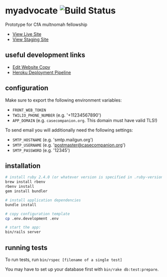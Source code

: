 # myadvocate ![Build Status](https://travis-ci.org/multnomah-fellowship/myadvocate.svg?branch=master)
Prototype for CfA multnomah fellowship

* [View Live Site](https://casecompanion.org)
* [View Staging Site](https://staging.casecompanion.org)

## useful development links

* [Edit Website Copy](https://github.com/multnomah-fellowship/myadvocate/edit/master/config/locales/en.yml)
* [Heroku Deployment Pipeline](https://dashboard.heroku.com/pipelines/271e11fe-1847-47d2-867a-d19bd13998f3)

## configuration
Make sure to export the following environment variables:

* `FRONT_WEB_TOKEN`
* `TWILIO_PHONE_NUMBER` (e.g. '+11234567890')
* `APP_DOMAIN` (e.g. `casecompanion.org`. This domain must have valid TLS!)

To send email you will additionally need the following settings:

* `SMTP_HOSTNAME` (e.g. 'smtp.mailgun.org')
* `SMTP_USERNAME` (e.g. 'postmaster@casecompanion.org')
* `SMTP_PASSWORD` (e.g. '12345')

## installation
```bash
# install ruby 2.4.0 (or whatever version is specified in .ruby-version)
brew install rbenv
rbenv install
gem install bundler

# install application dependencies
bundle install

# copy configuration template
cp .env.development .env

# start the app:
bin/rails server
```

## running tests
To run tests, run `bin/rspec [filename of a single test]`

You may have to set up your database first with `bin/rake db:test:prepare`.
